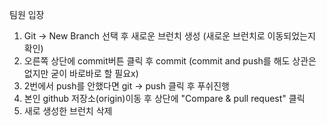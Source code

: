 팀원 입장 
1. Git -> New Branch 선택 후 새로운 브런치 생성 (새로운 브런치로 이동되었는지 확인)
2. 오른쪽 상단에 commit버튼 클릭 후 commit (commit and push를 해도 상관은 없지만 굳이 바로바로 할 필요x)
3. 2번에서 push를 안했다면 git -> push 클릭 후 푸쉬진행
4. 본인 github 저장소(origin)이동 후 상단에 "Compare & pull request" 클릭
5. 새로 생성한 브런치 삭제 
